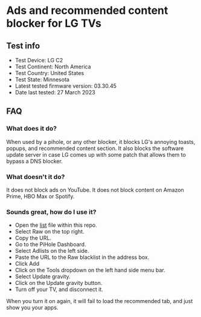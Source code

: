 # Ads and recommended content blocker for LG TVs

## Test info

- Test Device: LG C2
- Test Continent: North America
- Test Country: United States
- Test State: Minnesota
- Latest tested firmware version: 03.30.45
- Date last tested: 27 March 2023

## FAQ

### What does it do?

When used by a pihole, or any other blocker, it blocks LG's annoying toasts, popups, and recommended content section.
It also blocks the software update server in case LG comes up with some patch that allows them to bypass a DNS blocker.

### What doesn't it do?

It does not block ads on YouTube. It does not block content on Amazon Prime, HBO Max or Spotify.

### Sounds great, how do I use it?

- Open the [list](https://github.com/TheShawnMiranda/LG-TV-Ad-Block/blob/master/list) file within this repo.
- Select Raw on the top right.
- Copy the URL.
- Go to the PiHole Dashboard.
- Select Adlists on the left side.
- Paste the URL to the Raw blacklist in the address box.
- Click Add
- Click on the Tools dropdown on the left hand side menu bar.
- Select Update gravity.
- Click on the Update gravity button.
- Turn off your TV, and disconnect it.

When you turn it on again, it will fail to load the recommended tab, and just show you your apps.
